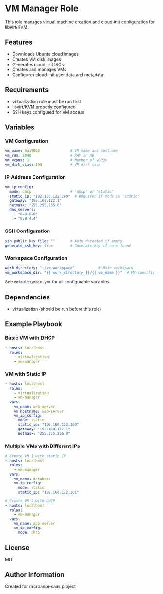 # VM Manager Role

This role manages virtual machine creation and cloud-init configuration for libvirt/KVM.

## Features

- Downloads Ubuntu cloud images
- Creates VM disk images
- Generates cloud-init ISOs
- Creates and manages VMs
- Configures cloud-init user data and metadata

## Requirements

- virtualization role must be run first
- libvirt/KVM properly configured
- SSH keys configured for VM access

## Variables

### VM Configuration
```yaml
vm_name: hal9000              # VM name and hostname
vm_ram: 2048                  # RAM in MB
vm_vcpus: 1                   # Number of vCPUs
vm_disk_size: 10G             # VM disk size
```

### IP Address Configuration
```yaml
vm_ip_config:
  mode: dhcp                  # 'dhcp' or 'static'
  static_ip: "192.168.122.100"  # Required if mode is 'static'
  gateway: "192.168.122.1"
  netmask: "255.255.255.0"
  dns_servers:
    - "8.8.8.8"
    - "8.8.4.4"
```

### SSH Configuration
```yaml
ssh_public_key_file: ""       # Auto-detected if empty
generate_ssh_key: true        # Generate key if none found
```

### Workspace Configuration
```yaml
work_directory: "~/vm-workspace"           # Main workspace
vm_workspace_dir: "{{ work_directory }}/{{ vm_name }}"  # VM-specific folder
```

See `defaults/main.yml` for all configurable variables.

## Dependencies

- virtualization (should be run before this role)

## Example Playbook

### Basic VM with DHCP
```yaml
- hosts: localhost
  roles:
    - virtualization
    - vm-manager
```

### VM with Static IP
```yaml
- hosts: localhost
  roles:
    - virtualization
    - vm-manager
  vars:
    vm_name: web-server
    vm_hostname: web-server
    vm_ip_config:
      mode: static
      static_ip: "192.168.122.100"
      gateway: "192.168.122.1"
      netmask: "255.255.255.0"
```

### Multiple VMs with Different IPs
```yaml
# Create VM 1 with static IP
- hosts: localhost
  roles:
    - vm-manager
  vars:
    vm_name: database
    vm_ip_config:
      mode: static
      static_ip: "192.168.122.101"

# Create VM 2 with DHCP
- hosts: localhost
  roles:
    - vm-manager
  vars:
    vm_name: app-server
    vm_ip_config:
      mode: dhcp
```

## License

MIT

## Author Information

Created for microanpr-saas project